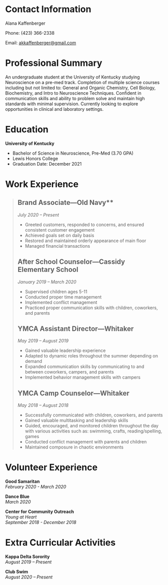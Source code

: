# Contact Information
Alana Kaffenberger

Phone: (423) 366-2338 

Email: akkaffenberger@gmail.com


# Professional Summary
An undergraduate student at the University of Kentucky studying Neuroscience on a pre-med track. Completion of multiple science courses including but not limited to: General and Organic Chemistry, Cell Biology, Biochemistry, and Intro to Neuroscience Techniques. Confident in communication skills and ability to problem solve and maintain high standards with minimal supervision. Currently looking to explore opportunities in clinical and laboratory settings. 

# Education
**University of Kentucky**
* Bachelor of Science in Neuroscience, Pre-Med (3.70 GPA)
* Lewis Honors College 
* Graduation Date: December 2021


# Work Experience
>## Brand Associate—Old Navy**				          
>_July 2020 – Present_
>* Greeted customers, responded to concerns, and ensured consistent customer engagement 
>* Achieved goals set on daily basis 
>* Restored and maintained orderly appearance of main floor
>* Managed financial transactions
>
>## After School Counselor—Cassidy Elementary School	
>_January 2019 – March 2020_
>* Supervised children ages 5-11
>* Conducted proper time management
>* Implemented conflict management 
>* Practiced proper communication skills with children, coworkers, and parents 
>
>## YMCA Assistant Director—Whitaker 			       		
>_May 2019 – August 2019_
>* Gained valuable leadership experience 
>* Adapted to dynamic roles throughout the summer depending on demand
>* Expanded communication skills by communicating to and between coworkers, campers, and parents 
>* Implemented behavior management skills with campers
>
>## YMCA Camp Counselor—Whitaker 						    
>_May 2018 – August 2018_
>* Successfully communicated with children, coworkers, and parents
>* Gained valuable multitasking and leadership skills
>* Guided, encouraged, and monitored children throughout the day with various activities such as: swimming, crafts, reading/spelling, games 
>* Conducted conflict management with parents and children
>* Maintained composure in chaotic environments

# Volunteer Experience
**Good Samaritan**  
_February 2020 - March 2020_

**Dance Blue**  
_March 2020_

**Center for Community Outreach**  
_Young at Heart_   
_September 2018 - December 2018_ 

# Extra Curricular Activities 
**Kappa Delta Sorority**  
_August 2019 – Present_

**Club Swim**  
_August 2020 – Present_